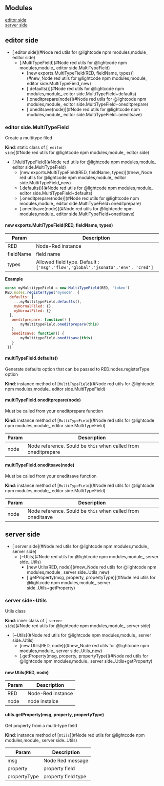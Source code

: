 ## Modules

<dl>
<dt><a href="#Node red utils for @lightcode npm modules,module_ editor side"> editor side</a></dt>
<dd></dd>
<dt><a href="#Node red utils for @lightcode npm modules,module_ server side"> server side</a></dt>
<dd></dd>
</dl>

<a name="Node red utils for @lightcode npm modules,module_ editor side"></a>

##  editor side

* [ editor side](#Node red utils for @lightcode npm modules,module_ editor side)
    * [.MultiTypeField](#Node red utils for @lightcode npm modules,module_ editor side.MultiTypeField)
        * [new exports.MultiTypeField(RED, fieldName, types)](#new_Node red utils for @lightcode npm modules,module_ editor side.MultiTypeField_new)
        * [.defaults()](#Node red utils for @lightcode npm modules,module_ editor side.MultiTypeField+defaults)
        * [.oneditprepare(node)](#Node red utils for @lightcode npm modules,module_ editor side.MultiTypeField+oneditprepare)
        * [.oneditsave(node)](#Node red utils for @lightcode npm modules,module_ editor side.MultiTypeField+oneditsave)

<a name="Node red utils for @lightcode npm modules,module_ editor side.MultiTypeField"></a>

###  editor side.MultiTypeField
Create a multitype filed

**Kind**: static class of [<code> editor side</code>](#Node red utils for @lightcode npm modules,module_ editor side)  

* [.MultiTypeField](#Node red utils for @lightcode npm modules,module_ editor side.MultiTypeField)
    * [new exports.MultiTypeField(RED, fieldName, types)](#new_Node red utils for @lightcode npm modules,module_ editor side.MultiTypeField_new)
    * [.defaults()](#Node red utils for @lightcode npm modules,module_ editor side.MultiTypeField+defaults)
    * [.oneditprepare(node)](#Node red utils for @lightcode npm modules,module_ editor side.MultiTypeField+oneditprepare)
    * [.oneditsave(node)](#Node red utils for @lightcode npm modules,module_ editor side.MultiTypeField+oneditsave)

<a name="new_Node red utils for @lightcode npm modules,module_ editor side.MultiTypeField_new"></a>

#### new exports.MultiTypeField(RED, fieldName, types)

| Param | Description |
| --- | --- |
| RED | Node-Red instance |
| fieldName | field name |
| types | Allowed field type. Default : `['msg','flow','global','jsonata','env', 'cred']` |

**Example**  
```js
const myMultitypeField = new MultiTypeField(RED, 'token')
RED.nodes.registerType('mynode', {
  defaults: {
    ...myMultitypeField.defaults(),
    myNormalFiled: {},
    myNormalFiled: {}
  },
   oneditprepare: function() {
       myMultitypeField.oneditprepare(this)
   },
   oneditsave: function() {   
       myMultitypeField.oneditsave(this)
   }
 })
```
<a name="Node red utils for @lightcode npm modules,module_ editor side.MultiTypeField+defaults"></a>

#### multiTypeField.defaults()
Generate defaults option that can be passed to RED.nodes.registerType option

**Kind**: instance method of [<code>MultiTypeField</code>](#Node red utils for @lightcode npm modules,module_ editor side.MultiTypeField)  
<a name="Node red utils for @lightcode npm modules,module_ editor side.MultiTypeField+oneditprepare"></a>

#### multiTypeField.oneditprepare(node)
Must be called from your oneditprepare function

**Kind**: instance method of [<code>MultiTypeField</code>](#Node red utils for @lightcode npm modules,module_ editor side.MultiTypeField)  

| Param | Description |
| --- | --- |
| node | Node reference. Sould be `this` when called from oneditprepare |

<a name="Node red utils for @lightcode npm modules,module_ editor side.MultiTypeField+oneditsave"></a>

#### multiTypeField.oneditsave(node)
Must be called from your oneditsave function

**Kind**: instance method of [<code>MultiTypeField</code>](#Node red utils for @lightcode npm modules,module_ editor side.MultiTypeField)  

| Param | Description |
| --- | --- |
| node | Node reference. Sould be `this` when called from oneditsave |

<a name="Node red utils for @lightcode npm modules,module_ server side"></a>

##  server side

* [ server side](#Node red utils for @lightcode npm modules,module_ server side)
    * [~Utils](#Node red utils for @lightcode npm modules,module_ server side..Utils)
        * [new Utils(RED, node)](#new_Node red utils for @lightcode npm modules,module_ server side..Utils_new)
        * [.getProperty(msg, property, propertyType)](#Node red utils for @lightcode npm modules,module_ server side..Utils+getProperty)

<a name="Node red utils for @lightcode npm modules,module_ server side..Utils"></a>

###  server side~Utils
Utils class

**Kind**: inner class of [<code> server side</code>](#Node red utils for @lightcode npm modules,module_ server side)  

* [~Utils](#Node red utils for @lightcode npm modules,module_ server side..Utils)
    * [new Utils(RED, node)](#new_Node red utils for @lightcode npm modules,module_ server side..Utils_new)
    * [.getProperty(msg, property, propertyType)](#Node red utils for @lightcode npm modules,module_ server side..Utils+getProperty)

<a name="new_Node red utils for @lightcode npm modules,module_ server side..Utils_new"></a>

#### new Utils(RED, node)

| Param | Description |
| --- | --- |
| RED | Node-Red instance |
| node | node instalce |

<a name="Node red utils for @lightcode npm modules,module_ server side..Utils+getProperty"></a>

#### utils.getProperty(msg, property, propertyType)
Get property from a multi-type field

**Kind**: instance method of [<code>Utils</code>](#Node red utils for @lightcode npm modules,module_ server side..Utils)  

| Param | Description |
| --- | --- |
| msg | Node Red message |
| property | property field |
| propertyType | property field type |

